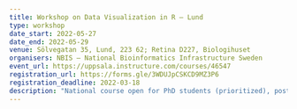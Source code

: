```yaml
---
title: Workshop on Data Visualization in R – Lund
type: workshop
date_start: 2022-05-27
date_end: 2022-05-29
venue: Sölvegatan 35, Lund, 223 62; Retina D227, Biologihuset
organisers: NBIS – National Bioinformatics Infrastructure Sweden
event_url: https://uppsala.instructure.com/courses/46547
registration_url: https://forms.gle/3WDUJpCSKCD9MZ3P6
registration_deadline: 2022-03-18
description: "National course open for PhD students (prioritized), postdocs, researchers and other employees within all Swedish universities interested in learning to plot using different packages in R."
---
```

